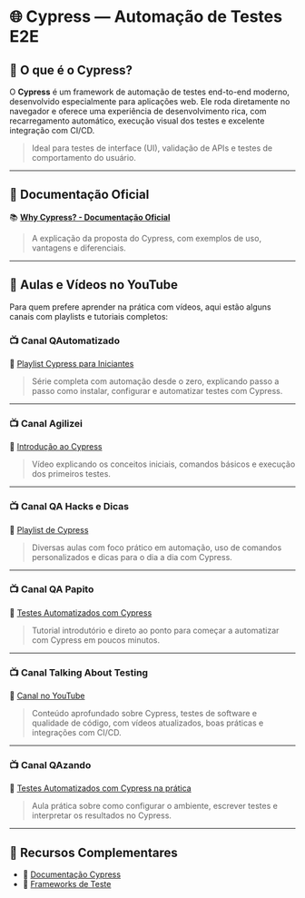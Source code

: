 # 🌐 Cypress — Automação de Testes E2E

## 📘 O que é o Cypress?

O **Cypress** é um framework de automação de testes end-to-end moderno, desenvolvido especialmente para aplicações web. Ele roda diretamente no navegador e oferece uma experiência de desenvolvimento rica, com recarregamento automático, execução visual dos testes e excelente integração com CI/CD.

> Ideal para testes de interface (UI), validação de APIs e testes de comportamento do usuário.

---

## 🔗 Documentação Oficial

📚 **[Why Cypress? - Documentação Oficial](https://docs.cypress.io/guides/overview/why-cypress)**

> A explicação da proposta do Cypress, com exemplos de uso, vantagens e diferenciais.

---

## 🎥 Aulas e Vídeos no YouTube

Para quem prefere aprender na prática com vídeos, aqui estão alguns canais com playlists e tutoriais completos:

### 📺 Canal **QAutomatizado**

🔗 [Playlist Cypress para Iniciantes](https://youtu.be/HW8DZD2o68w)

> Série completa com automação desde o zero, explicando passo a passo como instalar, configurar e automatizar testes com Cypress.

---

### 📺 Canal **Agilizei**

🔗 [Introdução ao Cypress](https://youtu.be/wIjtX0CPaw0)

> Vídeo explicando os conceitos iniciais, comandos básicos e execução dos primeiros testes.

---

### 📺 Canal **QA Hacks e Dicas**

🔗 [Playlist de Cypress](https://www.youtube.com/watch?v=XZamVtEwZ_Y&list=PLBzB7PpRjH0oLLflTjpYnj3Dhyw_KFeXR)

> Diversas aulas com foco prático em automação, uso de comandos personalizados e dicas para o dia a dia com Cypress.

---

### 📺 Canal **QA Papito**

🔗 [Testes Automatizados com Cypress](https://www.youtube.com/watch?v=FI65wNBKQkE)

> Tutorial introdutório e direto ao ponto para começar a automatizar com Cypress em poucos minutos.

---

### 📺 Canal **Talking About Testing**

🔗 [Canal no YouTube](https://www.youtube.com/@TalkingAboutTesting)

> Conteúdo aprofundado sobre Cypress, testes de software e qualidade de código, com vídeos atualizados, boas práticas e integrações com CI/CD.

---

### 📺 Canal **QAzando**

🔗 [Testes Automatizados com Cypress na prática](https://www.youtube.com/watch?v=3BtGP-DOYqo)

> Aula prática sobre como configurar o ambiente, escrever testes e interpretar os resultados no Cypress.

---

## 🧰 Recursos Complementares

- :bookmark: [Documentação Cypress](https://docs.cypress.io)
- :open_book: [Frameworks de Teste](./frameworks.md)
